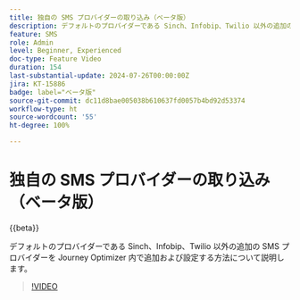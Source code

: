 ```yaml
---
title: 独自の SMS プロバイダーの取り込み（ベータ版）
description: デフォルトのプロバイダーである Sinch、Infobip、Twilio 以外の追加の SMS プロバイダーを Journey Optimizer 内で追加および設定する方法について説明します。
feature: SMS
role: Admin
level: Beginner, Experienced
doc-type: Feature Video
duration: 154
last-substantial-update: 2024-07-26T00:00:00Z
jira: KT-15886
badge: label="ベータ版"
source-git-commit: dc11d8bae005038b610637fd0057b4bd92d53374
workflow-type: ht
source-wordcount: '55'
ht-degree: 100%

---
```



# 独自の SMS プロバイダーの取り込み（ベータ版）

{{beta}}

デフォルトのプロバイダーである Sinch、Infobip、Twilio 以外の追加の SMS プロバイダーを Journey Optimizer 内で追加および設定する方法について説明します。

>[!VIDEO](https://video.tv.adobe.com/v/3443629/?learn=on&captions=jpn)
